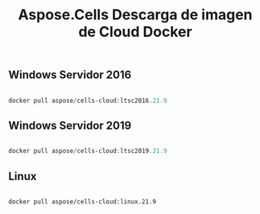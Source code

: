 ﻿---
title: Aspose.Cells Descarga de imagen de Cloud Docker
second_title: Documen
ArticleTitle: Aspose.Cells Cloud Docker Image Downloa
linktitle: Descarga de imágenes
type: docs
url: /es/docker/downloads/
description: Descargar imágenes de Aspose.Cells Cloud Docker. Aspose.Cells Cloud Docker Container es un servicio en contenedores proporcionado por Aspose que se basa en Docker, lo que le permite implementar las funcionalidades de Aspose.Cells Cloud API en entornos de nube local o privada sin depender de los servicios de nube pública de Aspose.
weight: 30
kwords: Excel, Office Nube, REST API, Hoja de cálculo, PDF, CSV, Json, Markdown, Descargar
---
##  Windows Servidor 2016 ##

```powershell

docker pull aspose/cells-cloud:ltsc2016.21.9

```

##  Windows Servidor 2019 ##

```powershell

docker pull aspose/cells-cloud:ltsc2019.21.9

```

##  Linux ##

```sh

docker pull aspose/cells-cloud:linux.21.9

```
